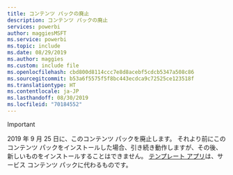 ```yaml
---
title: コンテンツ パックの廃止
description: コンテンツ パックの廃止
services: powerbi
author: maggiesMSFT
ms.service: powerbi
ms.topic: include
ms.date: 08/29/2019
ms.author: maggies
ms.custom: include file
ms.openlocfilehash: cbd800d8114ccc7e8d8acebf5cdcb5347a508c86
ms.sourcegitcommit: b53a6f5575f5f8bc443ecdca9c72525ce123518f
ms.translationtype: HT
ms.contentlocale: ja-JP
ms.lasthandoff: 08/30/2019
ms.locfileid: "70184552"
---
```

>[!IMPORTANT]
>2019 年 9 月 25 日に、このコンテンツ パックを廃止します。 それより前にこのコンテンツ パックをインストールした場合、引き続き動作しますが、その後、新しいものをインストールすることはできません。 [テンプレート アプリ](https://docs.microsoft.com/power-bi/service-template-apps-overview)は、サービス コンテンツ パックに代わるものです。